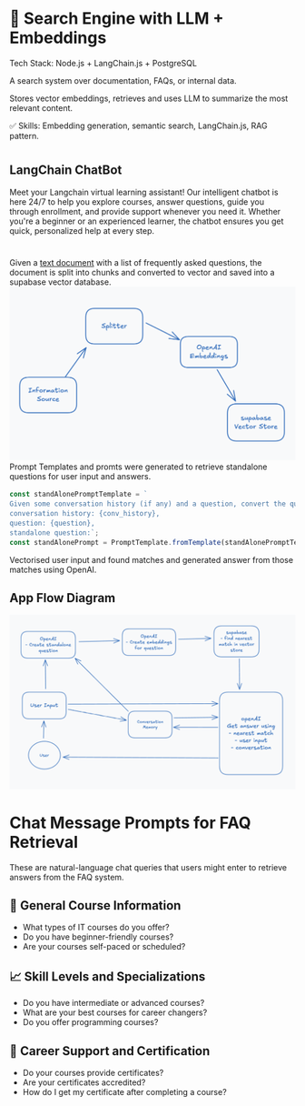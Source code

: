 # 🧬 Search Engine with LLM + Embeddings
Tech Stack: Node.js + LangChain.js + PostgreSQL

A search system over documentation, FAQs, or internal data.

Stores vector embeddings, retrieves and uses LLM to summarize the most relevant content.

✅ Skills: Embedding generation, semantic search, LangChain.js, RAG pattern.

#

## LangChain ChatBot

Meet your Langchain virtual learning assistant! Our intelligent chatbot is here 24/7 to help you explore courses, answer questions, guide you through enrollment, and provide support whenever you need it. Whether you're a beginner or an experienced learner, the chatbot ensures you get quick, personalized help at every step.

#

Given a [text document](/public/data/faqs.txt) with a list of frequently asked questions, the document is split into chunks and converted to vector and saved into a supabase vector database.
![Document Splitting flow](public/document_split.png)
Prompt Templates and promts were generated to retrieve standalone questions for user input and answers.

```javascript
const standAlonePromptTemplate = `
Given some conversation history (if any) and a question, convert the question to a standalone question.
conversation history: {conv_history},
question: {question},
standalone question:`;
const standAlonePrompt = PromptTemplate.fromTemplate(standAlonePromptTemplate);
```

Vectorised user input and found matches and generated answer from those matches using OpenAI.

## App Flow Diagram

![Chatbot App Flow](/public/image.png)

# Chat Message Prompts for FAQ Retrieval

These are natural-language chat queries that users might enter to retrieve answers from the FAQ system.

## 🧠 General Course Information

-   What types of IT courses do you offer?
-   Do you have beginner-friendly courses?
-   Are your courses self-paced or scheduled?

## 📈 Skill Levels and Specializations

-   Do you have intermediate or advanced courses?
-   What are your best courses for career changers?
-   Do you offer programming courses?

## 💼 Career Support and Certification

-   Do your courses provide certificates?
-   Are your certificates accredited?
-   How do I get my certificate after completing a course?

